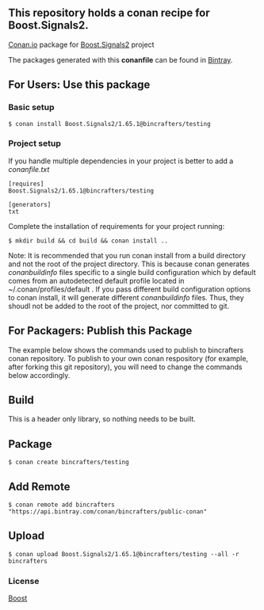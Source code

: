## This repository holds a conan recipe for Boost.Signals2.

[Conan.io](https://conan.io) package for [Boost.Signals2](https://github.com/Boostorg/Signals2) project

The packages generated with this **conanfile** can be found in [Bintray](https://bintray.com/bincrafters/public-conan/Boost.Signals2%3Abincrafters).

## For Users: Use this package

### Basic setup

    $ conan install Boost.Signals2/1.65.1@bincrafters/testing

### Project setup

If you handle multiple dependencies in your project is better to add a *conanfile.txt*

    [requires]
    Boost.Signals2/1.65.1@bincrafters/testing

    [generators]
    txt

Complete the installation of requirements for your project running:</small></span>

    $ mkdir build && cd build && conan install ..
	
Note: It is recommended that you run conan install from a build directory and not the root of the project directory.  This is because conan generates *conanbuildinfo* files specific to a single build configuration which by default comes from an autodetected default profile located in ~/.conan/profiles/default .  If you pass different build configuration options to conan install, it will generate different *conanbuildinfo* files.  Thus, they shoudl not be added to the root of the project, nor committed to git. 

## For Packagers: Publish this Package

The example below shows the commands used to publish to bincrafters conan repository. To publish to your own conan respository (for example, after forking this git repository), you will need to change the commands below accordingly. 

## Build  

This is a header only library, so nothing needs to be built.

## Package 

    $ conan create bincrafters/testing
	
## Add Remote

	$ conan remote add bincrafters "https://api.bintray.com/conan/bincrafters/public-conan"

## Upload

    $ conan upload Boost.Signals2/1.65.1@bincrafters/testing --all -r bincrafters

### License
[Boost](LICENSE)
